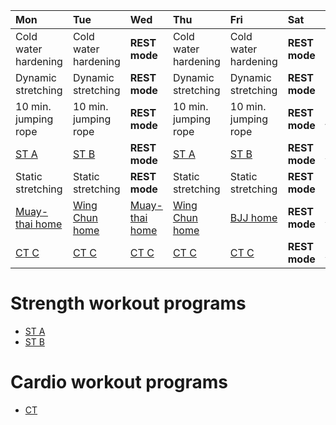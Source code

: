 

| Mon | Tue | Wed | Thu | Fri | Sat | Sun |
|:---|:---|:---|:---|:---|:---|:---|
| Cold water hardening | Cold water hardening | **REST mode** | Cold water hardening | Cold water hardening | **REST mode** | Cold water hardening |
| Dynamic stretching | Dynamic stretching | **REST mode** | Dynamic stretching | Dynamic stretching | **REST mode** | Dynamic stretching |
| 10 min. jumping rope | 10 min. jumping rope | **REST mode** | 10 min. jumping rope | 10 min. jumping rope | **REST mode** | 10 min. jumping rope |
| [ST A](https://github.com/mobsikx/workout/blob/coronavirus/Full-A.md) | [ST B](https://github.com/mobsikx/workout/blob/coronavirus/Full-B.md) | **REST mode** | [ST A](https://github.com/mobsikx/workout/blob/coronavirus/Full-A.md) | [ST B](https://github.com/mobsikx/workout/blob/coronavirus/Full-B.md) | **REST mode** | [ST A](https://github.com/mobsikx/workout/blob/coronavirus/Full-A.md) |
| Static stretching | Static stretching | **REST mode** | Static stretching | Static stretching | **REST mode** | Static stretching |
| [Muay-thai home](https://github.com/mobsikx/workout/blob/coronavirus/Muay-thai-home.md) | [Wing Chun home](https://github.com/mobsikx/workout/blob/coronavirus/Wing-chun-home.md) | [Muay-thai home](https://github.com/mobsikx/workout/blob/coronavirus/Muay-thai-home.md) | [Wing Chun home](https://github.com/mobsikx/workout/blob/coronavirus/Wing-chun-home.md) | [BJJ home](https://github.com/mobsikx/workout/blob/coronavirus/BJJ-home.md) | **REST mode** | [BJJ home](https://github.com/mobsikx/workout/blob/coronavirus/BJJ-home.md) | 
| [CT C](https://github.com/mobsikx/workout/blob/coronavirus/Cardio-Light.md) | [CT C](https://github.com/mobsikx/workout/blob/coronavirus/Cardio-Light.md) | [CT C](https://github.com/mobsikx/workout/blob/coronavirus/Cardio-Light.md) | [CT C](https://github.com/mobsikx/workout/blob/coronavirus/Cardio-Light.md) | [CT C](https://github.com/mobsikx/workout/blob/coronavirus/Cardio-Light.md) | **REST mode** | [CT C](https://github.com/mobsikx/workout/blob/coronavirus/Cardio-Light.md) |

# Strength workout programs
* [ST A](https://github.com/mobsikx/workout/blob/coronavirus/Full-A.md)
* [ST B](https://github.com/mobsikx/workout/blob/coronavirus/Full-B.md)

# Cardio workout programs
* [CT](https://github.com/mobsikx/workout/blob/coronavirus/Cardio-Explosive.md)
